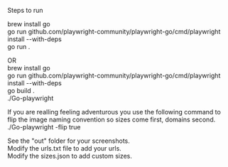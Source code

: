 Steps to run

brew install go  
go run github.com/playwright-community/playwright-go/cmd/playwright install --with-deps  
go run .  

OR  
brew install go  
go run github.com/playwright-community/playwright-go/cmd/playwright install --with-deps  
go build .  
./Go-playwright 


If you are realling feeling adventurous you use the following command to flip the image naming convention so sizes come first, domains second.  
./Go-playwright -flip true


See the "out" folder for your screenshots.  
Modify the urls.txt file to add your urls.  
Modify the sizes.json to add custom sizes.
